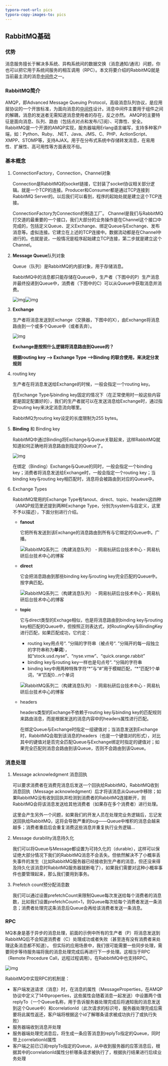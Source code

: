 ```yaml
---
typora-root-url: pics
typora-copy-images-to: pics
---
```


## RabbitMQ基础

[RabbitMQ基础概念详细介绍]: https://www.cnblogs.com/williamjie/p/9481774.html
[RabbitMQ基础]: https://www.jianshu.com/p/e55e971aebd8



### 优势

消息服务擅长于解决多系统、异构系统间的数据交换（消息通知/通讯）问题，你也可以把它用于系统间服务的相互调用（RPC）。本文将要介绍的RabbitMQ就是当前最主流的消息[中间件](http://www.diggerplus.org/archives/tag/中间件)之一。

###  RabbitMQ简介

AMQP，即Advanced Message Queuing Protocol，高级消息队列协议，是应用层协议的一个开放标准，为面向消息的[中间件](http://www.diggerplus.org/archives/tag/中间件)设计。消息中间件主要用于组件之间的解耦，消息的发送者无需知道消息使用者的存在，反之亦然。
AMQP的主要特征是面向消息、队列、路由（包括点对点和发布/订阅）、可靠性、安全。
RabbitMQ是一个开源的AMQP实现，服务器端用Erlang语言编写，支持多种客户端，如：Python、Ruby、.NET、Java、JMS、C、PHP、ActionScript、XMPP、STOMP等，支持AJAX。用于在分布式系统中存储转发消息，在易用性、扩展性、高可用性等方面表现不俗。

### 基本概念

1. ConnectionFactory，Connection，Channel对象

   Connection是RabbitMQ的socket链接，它封装了socket协议相关部分逻辑。就是一个TCP的连接。Producer和Consumer都是通过TCP连接到RabbitMQ Server的。以后我们可以看到，程序的起始处就是建立这个TCP连接。

   ConnectionFactory为Connection的制造工厂。
   Channel是我们与RabbitMQ打交道的最重要的一个接口，我们大部分的业务操作是在Channel这个接口中完成的，包括定义Queue、定义Exchange、绑定Queue与Exchange、发布消息等。虚拟连接。它建立在上述的TCP连接中。数据流动都是在Channel中进行的。也就是说，一般情况是程序起始建立TCP连接，第二步就是建立这个Channel。

2. **Message Queue**队列对象

   Queue（队列）是RabbitMQ的内部对象，用于存储消息。

   RabbitMQ中的消息都只能存储在Queue中，生产者（下图中的P）生产消息并最终投递到Queue中，消费者（下图中的C）可以从Queue中获取消息并消费。

   ![img](https://img2018.cnblogs.com/blog/774371/201908/774371-20190819103814085-804287529.png)![img](https://img2018.cnblogs.com/blog/774371/201908/774371-20190819103830954-867723738.png)

3. **Exchange**

   生产者将消息发送到Exchange（交换器，下图中的X），由Exchange将消息路由到一个或多个Queue中（或者丢弃）。

   ![img](/774371-20190819104028789-412276700.png)

   **Exchange是按照什么逻辑将消息路由到Queue的？**

   **根据routing key --> Exchange Type -->Binding 的联合使用，来决定分发规则**

4. routing key

   生产者在将消息发送给Exchange的时候，一般会指定一个routing key。

   在Exchange Type与binding key固定的情况下（在正常使用时一般这些内容都是固定配置好的），我们的生产者就可以在发送消息给Exchange时，通过指定routing key来决定消息流向哪里。

   RabbitMQ为routing key设定的长度限制为255 bytes。

5. **Binding** 和 Binding key

   RabbitMQ中通过Binding将Exchange与Queue关联起来，这样RabbitMQ就知道如何正确地将消息路由到指定的Queue了。

   ![img](/774371-20190819104128931-1338459538.png)

   在绑定（Binding）Exchange与Queue的同时，一般会指定一个binding key；消费者将消息发送给Exchange时，一般会指定一个routing key；当binding key与routing key相匹配时，消息将会被路由到对应的Queue中。

6. Exchange Types

   RabbitMQ常用的Exchange Type有fanout、direct、topic、headers这四种（AMQP规范里还提到两种Exchange Type，分别为system与自定义，这里不予以描述），下面分别进行介绍。

   - **fanout**

     它把所有发送到该Exchange的消息路由到所有与它绑定的Queue中。广播。

     ![RabbitMQ系列二（构建消息队列） - 网易杭研后台技术中心 - 网易杭研后台技术中心的博客](http://static.oschina.net/uploads/img/201312/20112307_RULl.png)

   - **direct**

     它会把消息路由到那些binding key与routing key完全匹配的Queue中。按字典匹配。

     ![RabbitMQ系列二（构建消息队列） - 网易杭研后台技术中心 - 网易杭研后台技术中心的博客](http://static.oschina.net/uploads/img/201312/20112307_334Q.png)

   - **topic**

     它与direct类型的Exchage相似，也是将消息路由到binding key与routing key相匹配的Queue中，但按照正则表达式，对RoutingKey与BindingKey进行匹配，如果匹配成功，它约定：

     - routing key用点号“. ”分隔的字符串（被点号“. ”分隔开的每一段独立的字符串称为**单词**），如“stock.usd.nyse”、“nyse.vmw”、“quick.orange.rabbit”
     - binding key与routing key一样也是句点号“. ”分隔的字符串
     - binding key中用两种特殊字符“\*”与“#”用于模糊匹配，“\*”匹配1个单词，“#”匹配0...n个单词

     ![RabbitMQ系列二（构建消息队列） - 网易杭研后台技术中心 - 网易杭研后台技术中心的博客](http://static.oschina.net/uploads/img/201312/20112307_0Gpx.png)

   - headers

     headers类型的Exchange不依赖于routing key与binding key的匹配规则来路由消息，而是根据发送的消息内容中的headers属性进行匹配。

     在绑定Queue与Exchange时指定一组键值对；当消息发送到Exchange时，RabbitMQ会取到该消息的headers（也是一个键值对的形式），对比其中的键值对是否完全匹配Queue与Exchange绑定时指定的键值对；如果完全匹配则消息会路由到该Queue，否则不会路由到该Queue。

### 消息处理

1. Message acknowledgment 消息回执

   可以要求消费者在消费完消息后发送一个回执给RabbitMQ，RabbitMQ收到消息回执（Message acknowledgment）后才将该消息从Queue中移除；如果RabbitMQ没有收到回执并检测到消费者的RabbitMQ连接断开，则RabbitMQ会将该消息发送给其他消费者（如果存在多个消费者）进行处理。

   这里会产生另外一个问题，如果我们的开发人员在处理完业务逻辑后，忘记发送回执给RabbitMQ，这将会导致严重的bug——Queue中堆积的消息会越来越多；消费者重启后会重复消费这些消息并重复执行业务逻辑…

2. Message durability消息持久化

   我们可以将Queue与Message都设置为可持久化的（durable），这样可以保证绝大部分情况下我们的RabbitMQ消息不会丢失。但依然解决不了小概率丢失事件的发生（比如RabbitMQ服务器已经接收到生产者的消息，但还没来得及持久化该消息时RabbitMQ服务器就断电了），如果我们需要对这种小概率事件也要管理起来，那么我们要用到事务。

3. Prefetch count预分配消息数

   我们可以通过设置prefetchCount来限制Queue每次发送给每个消费者的消息数，比如我们设置prefetchCount=1，则Queue每次给每个消费者发送一条消息；消费者处理完这条消息后Queue会再给该消费者发送一条消息。

### RPC

MQ本身是基于异步的消息处理，前面的示例中所有的生产者（P）将消息发送到RabbitMQ后不会知道消费者（C）处理成功或者失败（甚至连有没有消费者来处理这条消息都不知道）。
但实际的应用场景中，我们很可能需要一些同步处理，需要同步等待服务端将我的消息处理完成后再进行下一步处理。这相当于RPC（Remote Procedure Call，远程过程调用）。在RabbitMQ中也支持RPC。

![img](/774371-20190819104253450-1490098886.png)

RabbitMQ中实现RPC的机制是：

- 客户端发送请求（消息）时，在消息的属性（MessageProperties，在AMQP协议中定义了14中properties，这些属性会随着消息一起发送）中设置两个值replyTo（一个Queue名称，用于告诉服务器处理完成后将通知我的消息发送到这个Queue中）和correlationId（此次请求的标识号，服务器处理完成后需要将此属性返还，客户端将根据这个id了解哪条请求被成功执行了或执行失败）
- 服务器端收到消息并处理
- 服务器端处理完消息后，将生成一条应答消息到replyTo指定的Queue，同时带上correlationId属性
- 客户端之前已订阅replyTo指定的Queue，从中收到服务器的应答消息后，根据其中的correlationId属性分析哪条请求被执行了，根据执行结果进行后续业务处理





​	